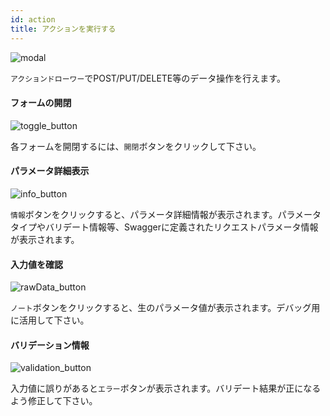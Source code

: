 ```yaml
---
id: action
title: アクションを実行する
---
```


![modal](modal.png)

`アクションドローワー`でPOST/PUT/DELETE等のデータ操作を行えます。

#### フォームの開閉

![toggle_button](toggle_button.png)

各フォームを開閉するには、`開閉`ボタンをクリックして下さい。

#### パラメータ詳細表示

![info_button](info_button.png)

`情報`ボタンをクリックすると、パラメータ詳細情報が表示されます。パラメータタイプやバリデート情報等、Swaggerに定義されたリクエストパラメータ情報が表示されます。

#### 入力値を確認

![rawData_button](rawData_button.png)

`ノート`ボタンをクリックすると、生のパラメータ値が表示されます。デバッグ用に活用して下さい。

#### バリデーション情報

![validation_button](validation_button.png)

入力値に誤りがあると`エラー`ボタンが表示されます。バリデート結果が正になるよう修正して下さい。
